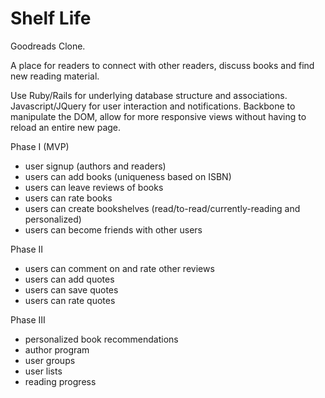 Shelf Life
==========
Goodreads Clone.

A place for readers to connect with other readers, discuss books and find new reading material.

Use Ruby/Rails for underlying database structure and associations. Javascript/JQuery for user interaction and notifications. Backbone to manipulate the DOM, allow for more responsive views without having to reload an entire new page.

Phase I (MVP)
- user signup (authors and readers)
- users can add books (uniqueness based on ISBN)
- users can leave reviews of books
- users can rate books
- users can create bookshelves (read/to-read/currently-reading and personalized)
- users can become friends with other users

Phase II
- users can comment on and rate other reviews
- users can add quotes
- users can save quotes
- users can rate quotes

Phase III
- personalized book recommendations
- author program
- user groups
- user lists
- reading progress
